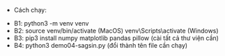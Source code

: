 + Cách chạy:
- B1: python3 -m venv venv 
- B2: source venv/bin/activate (MacOS)
      venv\Scripts\activate (Windows)
- B3: pip3 install numpy matplotlib pandas pillow (cài tất cả thư viện cần)
- B4: python3 demo04-sagsin.py (đổi thành tên file cần chạy)